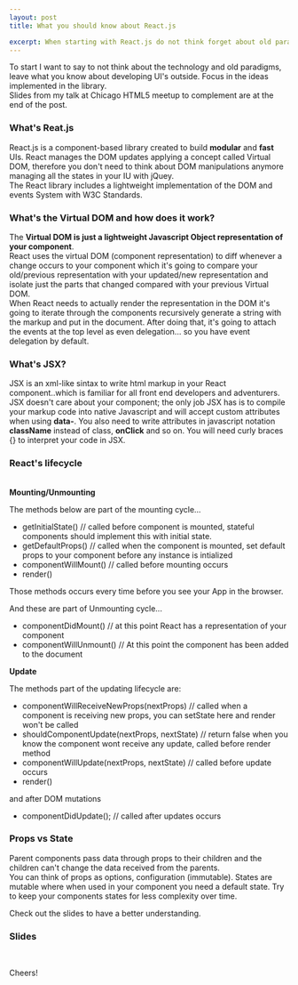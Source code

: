 ```yaml
---
layout: post
title: What you should know about React.js

excerpt: When starting with React.js do not think forget about old paradigms, leave what you know about developing UI's outside. Focus on the ideas implemented in the library.
---
```


To start I want to say to not think about the technology and old paradigms, leave what you know about developing UI's outside. Focus in the ideas implemented in the library. <br>
Slides from my talk at Chicago HTML5 meetup to complement are at the end of the post.

### What's Reat.js

React.js is a component-based library created to build **modular** and **fast** UIs. React manages the DOM updates applying a concept called Virtual DOM, therefore you don't need to think about DOM manipulations anymore managing all the states in your IU with jQuey. <br>
The React library includes a lightweight implementation of the DOM and events System with W3C Standards.

### What's the Virtual DOM and how does it work?

The **Virtual DOM is just a lightweight Javascript Object representation of your component**. <br> 
React uses the virtual DOM (component representation) to diff whenever a change occurs to your component which it's going to compare your old/previous representation with your updated/new representation and isolate just the parts that changed compared with your previous Virtual DOM. <br>
When React needs to actually render the representation in the DOM it's going to iterate through the components recursively generate a string with the markup and put in the document. After doing that, it's going to attach the events at the top level as even delegation... so you have event delegation by default.

### What's JSX?

JSX is an xml-like sintax to write html markup in your React component..which is familiar for all front end developers and adventurers. <br>
JSX doesn't care about your component; the only job JSX has is to compile your markup code into native Javascript and will accept custom attributes when using **data-**. You also need to write attributes in javascript notation **className** instead of class, **onClick** and so on. You will need curly braces {} to interpret your code in JSX.

### React's lifecycle
    
<br> **Mounting/Unmounting**
    
The methods below are part of the mounting cycle...

- getInitialState() // called before component is mounted, stateful components should implement this with initial state.
- getDefaultProps() // called when the component is mounted, set default props to your component before any instance is intialized
- componentWillMount() // called before mounting occurs
- render()

Those methods occurs every time before you see your App in the browser.

And these are part of Unmounting cycle...

- componentDidMount() // at this point React has a representation of your component
- componentWillUnmount() // At this point the component has been added to the document

**Update**

The methods part of the updating lifecycle are:

- componentWillReceiveNewProps(nextProps) // called when a component is receiving new props, you can setState here and render won't be called
- shouldComponentUpdate(nextProps, nextState) // return false when you know the component wont receive any update, called before render method
- componentWillUpdate(nextProps, nextState) // called before update occurs
- render()

and after DOM mutations

- componentDidUpdate(); // called after updates occurs

### Props vs State

Parent components pass data through props to their children and the children can't change the data received from the parents. <br>
You can think of props as options, configuration (immutable).
States are mutable where when used in your component you need a default state. Try to keep your components states for less complexity over time. <br>

Check out the slides to have a better understanding.

### Slides

<br>
<script async class="speakerdeck-embed" data-id="8b2d15f2f6bb46218bbf4bf34df1f306" data-ratio="1.33333333333333" src="//speakerdeck.com/assets/embed.js"></script>


Cheers!
